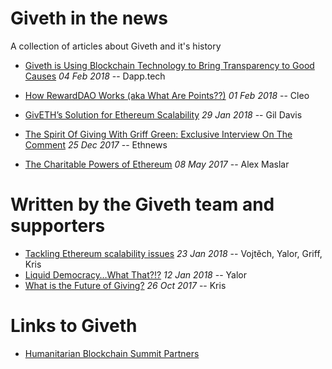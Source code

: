 # Giveth in the news

A collection of articles about Giveth and it's history

- [Giveth is Using Blockchain Technology to Bring Transparency to Good Causes](https://dapp.tech/giveth-using-blockchain-technology-bring-transparency-good-causes/) _04 Feb 2018_ -- Dapp.tech
- [How RewardDAO Works (aka What Are Points??)](https://medium.com/giveth/how-rewarddao-works-aka-what-are-points-7388f70269a) _01 Feb 2018_ -- Cleo
- [GivETH’s Solution for Ethereum Scalability](https://btcmanager.com/giveths-solution-ethereum-scalability/) _29 Jan 2018_ -- Gil Davis

- [The Spirit Of Giving With Griff Green: Exclusive Interview On The Comment](https://www.ethnews.com/the-spirit-of-giving-with-griff-green-exclusive-interview-on-the-comment) _25 Dec 2017_ -- Ethnews
- [The Charitable Powers of Ethereum](https://dappdaily.com/the-charitable-powers-of-ethereum-13d50e4561b1) _08 May 2017_ -- Alex Maslar


# Written by the Giveth team and supporters

- [Tackling Ethereum scalability issues](https://medium.com/giveth/tackling-ethereum-scalability-issues-29bd700b5060) _23 Jan 2018_ -- Vojtěch, Yalor, Griff, Kris
- [Liquid Democracy…What That?!?](https://medium.com/giveth/liquid-democracy-what-that-bd3c63e8df52) _12 Jan 2018_ -- Yalor
- [What is the Future of Giving?](https://medium.com/giveth/what-is-the-future-of-giving-d50446b0a0e4) _26 Oct 2017_ -- Kris



# Links to Giveth
- [Humanitarian Blockchain Summit Partners](https://www.fordham.edu/info/27449/humanitarian_blockchain_summit_partners)
